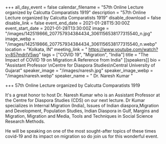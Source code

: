 +++
all_day_event = false
calendar_filename = "57th Online Lecture organized by Calcutta Comparatists 1919"
description = "57th Online Lecture organized by Calcutta Comparatists 1919"
disable_download = false
disable_link = false
event_end_date = 2021-01-28T15:30:00Z
event_start_date = 2021-01-28T13:30:00Z
image = "/images/142519866_207757934384434_3061156538177315540_n.jpg"
image_webp = "/images/142519866_207757934384434_3061156538177315540_n.webp"
location = "Kolkata, IN"
meeting_link = " https://www.youtube.com/watch?v=857mdrIV5wo"
tags = ["COVID 19", "Migration", "India"]
title = "The Impact of COVID 19 on Migration:A Reference from India"
[[speakers]]
bio = "Assistant Professor \nCentre for Diaspora Studies\nCentral University of Gujarat"
speaker_image = "/images/naresh.jpg"
speaker_image_webp = "/images/naresh.webp"
speaker_name = " Dr. Naresh Kumar "

+++
57th Online Lecture organized by Calcutta Comparatists 1919

It's a great honor to host Dr. Naresh Kumar who is an Assistant Professor at the Centre for Diaspora Studies (CDS) on our next lecture. Dr Kumar specializes in Internal Migration (India), Issues of Indian diaspora,Migration and Development, Population Studies, Indian Diaspora in Gulf, Margins and Migration, Migration and Media, Tools and Techniques in Social Science Research Methods. 

He will be speaking on one of the most sought-after topics of these times covid-19 and its impact on migration so do join us for this wonderful event.